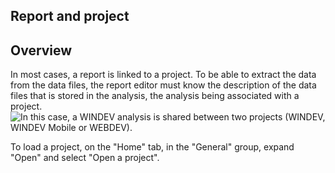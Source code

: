 


## Report and project
			



<a name="NOTE1"></a>
<a name="NOTE1_1"></a>


## Overview
<a name="overview_ELTTEXTE000082"></a>
In most cases, a report is linked to a project. To be able to extract the data from the data files, the report editor must know the description of the data files that is stored in the analysis, the analysis being associated with a project.![In this case, a WINDEV analysis is shared between two projects (WINDEV, WINDEV Mobile or WEBDEV).](https://doc.pcsoft.fr/en-US/images/image.awp?langid=3&name=P1-Comment-creer-un-etat.gif)


To load a project, on the "Home" tab, in the "General" group, expand "Open" and select "Open a project".





